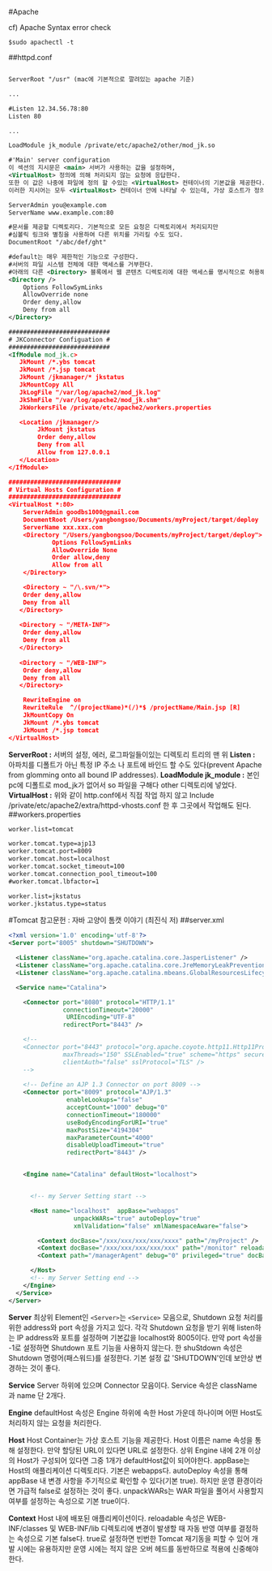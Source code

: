 #Apache

cf) Apache Syntax error check
```
$sudo apachectl -t
```

##httpd.conf

```xml

ServerRoot "/usr" (mac에 기본적으로 깔려있는 apache 기준)

...

#Listen 12.34.56.78:80
Listen 80

...

LoadModule jk_module /private/etc/apache2/other/mod_jk.so

#'Main' server configuration 
이 섹션의 지시문은 <main> 서버가 사용하는 값을 설정하며, 
<VirtualHost> 정의에 의해 처리되지 않는 요청에 응답한다.
또한 이 값은 나중에 파일에 정의 할 수있는 <VirtualHost> 컨테이너의 기본값을 제공한다.
이러한 지시어는 모두 <VirtualHost> 컨테이너 안에 나타날 수 있는데, 가상 호스트가 정의 될 때 기본 설정은 무시된다.

ServerAdmin you@example.com
ServerName www.example.com:80

#문서를 제공할 디렉토리다. 기본적으로 모든 요청은 디렉토리에서 처리되지만
#심볼릭 링크와 별칭을 사용하여 다른 위치를 가리킬 수도 있다.
DocumentRoot "/abc/def/ght"

#default는 매우 제한적인 기능으로 구성한다.
#서버의 파일 시스템 전체에 대한 액세스를 거부한다. 
#아래의 다른 <Directory> 블록에서 웹 콘텐츠 디렉토리에 대한 액세스를 명시적으로 허용해야 한다.
<Directory />
    Options FollowSymLinks
    AllowOverride none
    Order deny,allow
    Deny from all
</Directory>

############################
# JKConnector Configuation #
############################
<IfModule mod_jk.c>
   JkMount /*.ybs tomcat
   JkMount /*.jsp tomcat
   JkMount /jkmanager/* jkstatus
   JkMountCopy All
   JkLogFile "/var/log/apache2/mod_jk.log"
   JkShmFile "/var/log/apache2/mod_jk.shm"
   JkWorkersFile /private/etc/apache2/workers.properties

   <Location /jkmanager/>
        JkMount jkstatus
        Order deny,allow
        Deny from all
        Allow from 127.0.0.1
   </Location>
</IfModule>

###############################
# Virtual Hosts Configuration #
###############################
<VirtualHost *:80>
    ServerAdmin goodbs1000@gmail.com
    DocumentRoot /Users/yangbongsoo/Documents/myProject/target/deploy
    ServerName xxx.xxx.com
    <Directory "/Users/yangbongsoo/Documents/myProject/target/deploy">
            Options FollowSymLinks
            AllowOverride None
            Order allow,deny
            Allow from all
    </Directory>

    <Directory ~ "/\.svn/*">
    Order deny,allow
    Deny from all
   </Directory>
   
   <Directory ~ "/META-INF">
    Order deny,allow
    Deny from all
   </Directory>
   
   <Directory ~ "/WEB-INF">
    Order deny,allow
    Deny from all
   </Directory>

    RewriteEngine on
    RewriteRule  ^/(projectName)*(/)*$ /projectName/Main.jsp [R]
    JkMountCopy On
    JkMount /*.ybs tomcat
    JkMount /*.jsp tomcat
</VirtualHost>
```
**ServerRoot :** 서버의 설정, 에러, 로그파일들이있는 디렉토리 트리의 맨 위
**Listen :** 아파치를 디폴트가 아닌 특정 IP 주소 나 포트에 바인드 할 수도 있다(prevent Apache from glomming onto all bound IP addresses).
**LoadModule jk_module :** 본인 pc에 디폴트로 mod_jk가 없어서 so 파일을 구해다 other 디렉토리에 넣었다.
**VirtualHost :** 위와 같이 http.conf에서 직접 작업 하지 않고 Include /private/etc/apache2/extra/httpd-vhosts.conf 한 후 그곳에서 작업해도 된다.
##workers.properties
```xml
worker.list=tomcat

worker.tomcat.type=ajp13
worker.tomcat.port=8009
worker.tomcat.host=localhost
worker.tomcat.socket_timeout=100
worker.tomcat.connection_pool_timeout=100
#worker.tomcat.lbfactor=1

worker.list=jkstatus
worker.jkstatus.type=status
```

#Tomcat
참고문헌 : 자바 고양이 톰캣 이야기 (최진식 저)
##server.xml
```xml
<?xml version='1.0' encoding='utf-8'?>
<Server port="8005" shutdown="SHUTDOWN">

  <Listener className="org.apache.catalina.core.JasperListener" />
  <Listener className="org.apache.catalina.core.JreMemoryLeakPreventionListener" gcDaemonProtection="false" />
  <Listener className="org.apache.catalina.mbeans.GlobalResourcesLifecycleListener" />

  <Service name="Catalina">

    <Connector port="8080" protocol="HTTP/1.1"
               connectionTimeout="20000"
                URIEncoding="UTF-8"
               redirectPort="8443" />

    <!--
    <Connector port="8443" protocol="org.apache.coyote.http11.Http11Protocol"
               maxThreads="150" SSLEnabled="true" scheme="https" secure="true"
               clientAuth="false" sslProtocol="TLS" />
    -->
    
    <!-- Define an AJP 1.3 Connector on port 8009 -->
    <Connector port="8009" protocol="AJP/1.3"
                enableLookups="false"
                acceptCount="1000" debug="0"
                connectionTimeout="180000"
                useBodyEncodingForURI="true"
                maxPostSize="4194304"
                maxParameterCount="4000"
                disableUploadTimeout="true"
                redirectPort="8443" />


    <Engine name="Catalina" defaultHost="localhost">


      <!-- my Server Setting start -->

      <Host name="localhost"  appBase="webapps"
                  unpackWARs="true" autoDeploy="true"
                  xmlValidation="false" xmlNamespaceAware="false">

        <Context docBase="/xxx/xxx/xxx/xxx/xxxx" path="/myProject" />
        <Context docBase="/xxx/xxx/xxx/xxx/xxx" path="/monitor" reloadable="false" />
        <Context path="/managerAgent" debug="0" privileged="true" docBase="managerAgent.war" />

      </Host>
      <!-- my Server Setting end -->
    </Engine>
  </Service>
</Server>
```
**Server**
최상위 Element인 `<Server>`는 `<Service>` 모음으로, Shutdown 요청 처리를 위한 address와 port 속성을 가지고 있다. 각각 Shutdown 요청을 받기 위해 listen하는 IP address와 포트를 설정하며 기본값을 localhost와 8005이다. 만약 port 속성을 -1로 설정하면 Shutdown 포트 기능을 사용하지 않는다. 한 shuStdown 속성은 Shutdown 명령어(패스워드)를 설정한다. 기본 설정 값 'SHUTDOWN'인데 보안상 변경하는 것이 좋다.

**Service**
Server 하위에 있으며 Connector 모음이다. Service 속성은 className과 name 단 2개다.

**Engine**
defaultHost 속성은 Engine 하위에 속한 Host 가운데 하나이며 어떤 Host도 처리하지 않는 요청을 처리한다.

**Host**
Host Container는 가상 호스트 기능을 제공한다. Host 이름은 name 속성을 통해 설정한다. 만약 할당된 URL이 있다면 URL로 설정한다. 상위 Engine 내에 2개 이상의 Host가 구성되어 있다면 그중 1개가 defaultHost값이 되어야한다.
appBase는 Host의 애플리케이션 디렉토리다. 기본은 webapps다. autoDeploy 속성을 통해 appBase 내 변경 사항을 주기적으로 확인할 수 있다(기본 true). 하지만 운영 환경이라면 가급적 false로 설정하는 것이 좋다. unpackWARs는 WAR 파일을 풀어서 사용할지 여부를 설정하는 속성으로 기본 true이다.

**Context**
Host 내에 배포된 애플리케이션이다. reloadable 속성은 WEB-INF/classes 및 WEB-INF/lib 디렉토리에 변경이 발생할 때 자동 반영 여부를 결정하는 속성으로 기본 false다. true로 설정하면 빈번한 Tomcat 재기동을 피할 수 있어 개발 시에는 유용하지만 운영 시에는 적지 않은 오버 헤드를 동반하므로 적용에 신중해야 한다.





